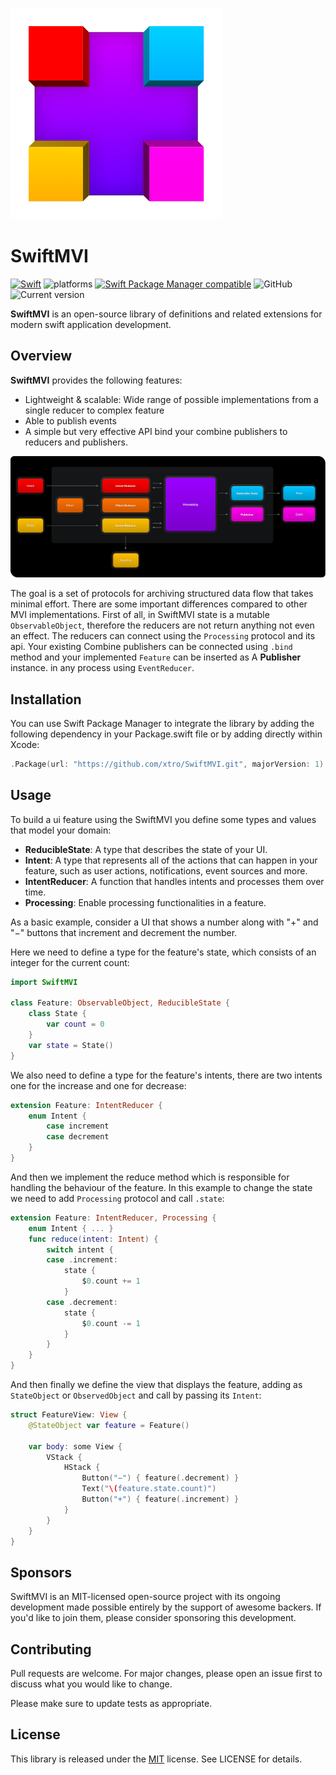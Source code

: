 ![SwiftMVI Logo](./Documentation/SwiftMVI.docc/Resources/swiftmvi_icon_338@2x.png)
# SwiftMVI

[![Swift](https://github.com/xtro/SwiftMVI/actions/workflows/swift.yml/badge.svg?branch=main)](https://github.com/xtro/SwiftMVI/actions/workflows/swift.yml) ![platforms](https://img.shields.io/badge/platform-iOS%20%7C%20watchOS%20%7C%20tvOS%20%7C%20macOS-333333) [![Swift Package Manager compatible](https://img.shields.io/badge/Swift%20Package%20Manager-compatible-brightgreen.svg)](https://github.com/apple/swift-package-manager) ![GitHub](https://img.shields.io/github/license/xtro/SwiftMVI) ![Current version](https://img.shields.io/github/v/tag/xtro/SwiftMVI)

**SwiftMVI** is an open-source library of definitions and related extensions for modern swift application development.

## Overview

**SwiftMVI** provides the following features:
- Lightweight & scalable: Wide range of possible implementations from a single reducer to complex feature
- Able to publish events  
- A simple but very effective API bind your combine publishers to reducers and publishers.

![Schema about current architecture](./Documentation/SwiftMVI.docc/Resources/processing_feature_schema@2x.png)

The goal is a set of protocols for archiving structured data flow that takes minimal effort.
There are some important differences compared to other MVI implementations. 
First of all, in SwiftMVI state is a mutable ``ObservableObject``, therefore the reducers are not return anything not even an effect. The reducers can connect using the ``Processing`` protocol and its api. Your existing Combine publishers can be connected using ```.bind``` method and your implemented ``Feature`` can be inserted as A **Publisher** instance. in any process using ``EventReducer``.


## Installation
You can use Swift Package Manager to integrate the library by adding the following dependency in your Package.swift file or by adding directly within Xcode:

```swift
.Package(url: "https://github.com/xtro/SwiftMVI.git", majorVersion: 1)
```

## Usage
To build a ui feature using the SwiftMVI you define some types and values that model your domain:

- **ReducibleState**: A type that describes the state of your UI.
- **Intent**: A type that represents all of the actions that can happen in your feature, such as user actions, notifications, event sources and more.
- **IntentReducer**: A function that handles intents and processes them over time.
- **Processing**: Enable processing functionalities in a feature.

As a basic example, consider a UI that shows a number along with "+" and "−" buttons that increment and decrement the number.

Here we need to define a type for the feature's state, which consists of an integer for the current count:

```swift
import SwiftMVI

class Feature: ObservableObject, ReducibleState {
    class State {
        var count = 0
    }
    var state = State()
}
```

We also need to define a type for the feature's intents, there are two intents one for the increase and one for decrease:

```swift
extension Feature: IntentReducer {
    enum Intent {
        case increment
        case decrement
    }
}
```

And then we implement the reduce method which is responsible for handling the behaviour of the feature. In this example to change the state we need to add ``Processing`` protocol and call ``.state``:

```swift
extension Feature: IntentReducer, Processing {
    enum Intent { ... }
    func reduce(intent: Intent) {
        switch intent {
        case .increment:
            state {
                $0.count += 1
            }
        case .decrement:
            state {
                $0.count -= 1
            }
        }
    }
}
```


And then finally we define the view that displays the feature, adding as ``StateObject`` or ``ObservedObject`` and call by passing its ``Intent``:


```swift
struct FeatureView: View {
    @StateObject var feature = Feature()
    
    var body: some View {
        VStack {
            HStack {
                Button("−") { feature(.decrement) }
                Text("\(feature.state.count)")
                Button("+") { feature(.increment) }
            }
        }
    }
}
```

## Sponsors
SwiftMVI is an MIT-licensed open-source project with its ongoing development made possible entirely by the support of awesome backers. If you'd like to join them, please consider sponsoring this development.

## Contributing
Pull requests are welcome. For major changes, please open an issue first to discuss what you would like to change.

Please make sure to update tests as appropriate.

## License
This library is released under the [MIT](https://choosealicense.com/licenses/mit/) license. See LICENSE for details.

